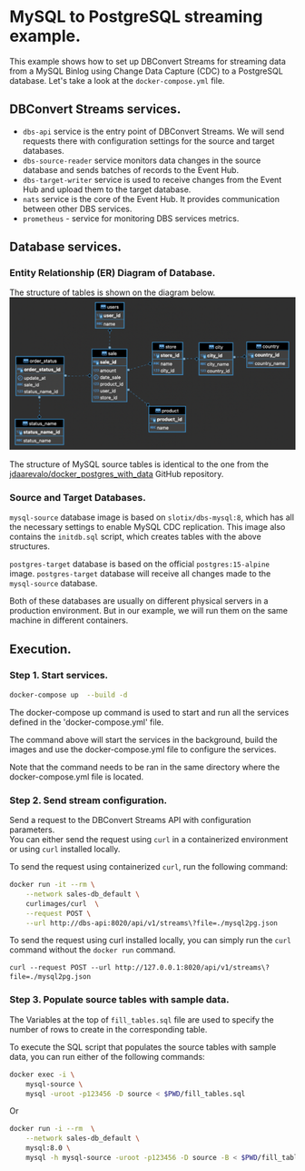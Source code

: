 # MySQL to PostgreSQL streaming example.

This example shows how to set up DBConvert Streams for streaming data from a MySQL Binlog using Change Data Capture (CDC) to a PostgreSQL database.
Let's take a look at the `docker-compose.yml` file.

## DBConvert Streams services.

- `dbs-api` service is the entry point of DBConvert Streams. We will send requests there with configuration settings for the source and target databases.
- `dbs-source-reader` service monitors data changes in the source database and sends batches of records to the Event Hub.
- `dbs-target-writer` service is used to receive changes from the Event Hub and upload them to the target database.
- `nats` service is the core of the Event Hub. It provides communication between other DBS services.
- `prometheus` - service for monitoring DBS services metrics.

## Database services.

### Entity Relationship (ER) Diagram of Database.

The structure of tables is shown on the diagram below.
![ER Diagram of DB](../../img/sales-db-erd.png)

The structure of MySQL source tables is identical to the one from the
[jdaarevalo/docker_postgres_with_data](https://github.com/jdaarevalo/docker_postgres_with_data) GitHub repository.

### Source and Target Databases.

`mysql-source` database image is based on `slotix/dbs-mysql:8`, which has all the necessary settings to enable MySQL CDC replication. This image also contains the `initdb.sql` script, which creates tables with the above structures.

`postgres-target` database is based on the official `postgres:15-alpine` image. `postgres-target` database will receive all changes made to the `mysql-source` database.

Both of these databases are usually on different physical servers in a production environment. But in our example, we will run them on the same machine in different containers.

## Execution.

### Step 1. Start services.

```bash
docker-compose up  --build -d
```

The docker-compose up command is used to start and run all the services defined in the 'docker-compose.yml' file.

The command above will start the services in the background, build the images and use the docker-compose.yml file to configure the services.

Note that the command needs to be ran in the same directory where the docker-compose.yml file is located.

### Step 2. Send stream configuration.

Send a request to the DBConvert Streams API with configuration parameters.  
You can either send the request using `curl` in a containerized environment or using `curl` installed locally.

To send the request using containerized `curl`, run the following command:

```bash
docker run -it --rm \
    --network sales-db_default \
    curlimages/curl  \
    --request POST \
    --url http://dbs-api:8020/api/v1/streams\?file=./mysql2pg.json
```

To send the request using curl installed locally, you can simply run the `curl` command without the `docker run` command.

```
curl --request POST --url http://127.0.0.1:8020/api/v1/streams\?file=./mysql2pg.json
```

### Step 3. Populate source tables with sample data.

The Variables at the top of `fill_tables.sql` file are used to specify the number of rows to create in the corresponding table.

To execute the SQL script that populates the source tables with sample data, you can run either of the following commands:

```bash
docker exec -i \
    mysql-source \
    mysql -uroot -p123456 -D source < $PWD/fill_tables.sql
```

Or

```bash
docker run -i --rm  \
    --network sales-db_default \
    mysql:8.0 \
    mysql -h mysql-source -uroot -p123456 -D source -B < $PWD/fill_tables.sql
```
